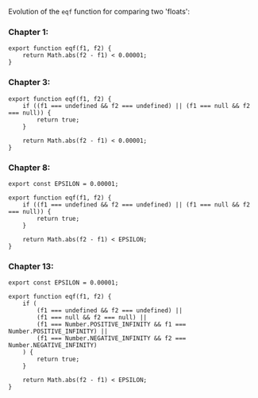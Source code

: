 Evolution of the `eqf` function for comparing two 'floats':

### Chapter 1:

```
export function eqf(f1, f2) {
    return Math.abs(f2 - f1) < 0.00001;
}
```

### Chapter 3:
```
export function eqf(f1, f2) {
    if ((f1 === undefined && f2 === undefined) || (f1 === null && f2 === null)) {
        return true;
    }

    return Math.abs(f2 - f1) < 0.00001;
}
```

### Chapter 8:
```
export const EPSILON = 0.00001;

export function eqf(f1, f2) {
    if ((f1 === undefined && f2 === undefined) || (f1 === null && f2 === null)) {
        return true;
    }

    return Math.abs(f2 - f1) < EPSILON;
}
```

### Chapter 13:

```
export const EPSILON = 0.00001;

export function eqf(f1, f2) {
    if (
        (f1 === undefined && f2 === undefined) ||
        (f1 === null && f2 === null) ||
        (f1 === Number.POSITIVE_INFINITY && f1 === Number.POSITIVE_INFINITY) ||
        (f1 === Number.NEGATIVE_INFINITY && f2 === Number.NEGATIVE_INFINITY)
    ) {
        return true;
    }

    return Math.abs(f2 - f1) < EPSILON;
}
